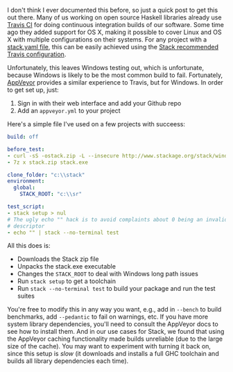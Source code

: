 I don't think I ever documented this before, so just a quick post to get this
out there. Many of us working on open source Haskell libraries already use
[Travis CI](https://travis-ci.org/) for doing continuous integration builds of
our software. Some time ago they added support for OS X, making it possible to
cover Linux and OS X with multiple configurations on their systems. For any
project with a [stack.yaml
file](https://docs.haskellstack.org/en/stable/yaml_configuration/), this can be
easily achieved using the [Stack recommended Travis
configuration](https://docs.haskellstack.org/en/stable/GUIDE/#travis-with-caching).

Unfortunately, this leaves Windows testing out, which is unfortunate, because Windows is likely to be the most common build to fail. Fortunately, [AppVeyor](https://www.appveyor.com/) provides a similar experience to Travis, but for Windows. In order to get set up, just:

1. Sign in with their web interface and add your Github repo
2. Add an `appveyor.yml` to your project

Here's a simple file I've used on a few projects with succeess:

```yaml
build: off

before_test:
- curl -sS -ostack.zip -L --insecure http://www.stackage.org/stack/windows-i386
- 7z x stack.zip stack.exe

clone_folder: "c:\\stack"
environment:
  global:
    STACK_ROOT: "c:\\sr"

test_script:
- stack setup > nul
# The ugly echo "" hack is to avoid complaints about 0 being an invalid file
# descriptor
- echo "" | stack --no-terminal test
```

All this does is:

* Downloads the Stack zip file
* Unpacks the stack.exe executable
* Changes the `STACK_ROOT` to deal with Windows long path issues
* Run `stack setup` to get a toolchain
* Run `stack --no-terminal test` to build your package and run the test suites

You're free to modify this in any way you want, e.g., add in `--bench` to build
benchmarks, add `--pedantic` to fail on warnings, etc. If you have more system
library dependencies, you'll need to consult the AppVeyor docs to see how to
install them. And in our use cases for Stack, we found that using the AppVeyor
caching functionality made builds unreliable (due to the large size of the
cache). You may want to experiment with turning it back on, since this setup is
_slow_ (it downloads and installs a full GHC toolchain and builds all library
dependencies each time).
